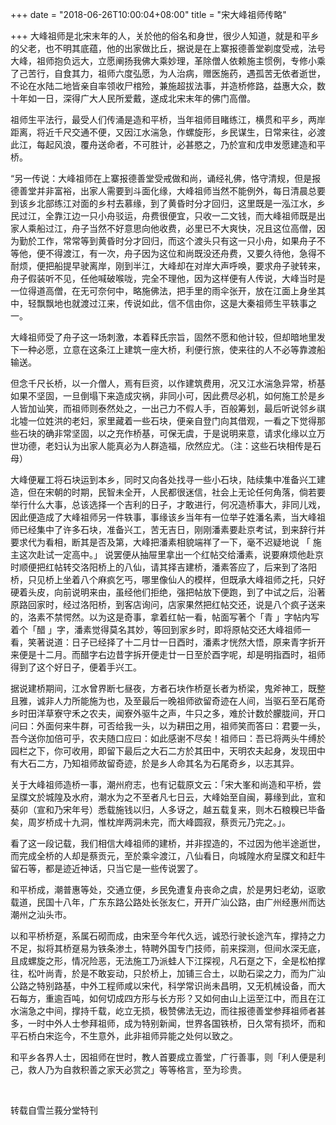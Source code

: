 +++
date = "2018-06-26T10:00:04+08:00"
title = "宋大峰祖师传略"

+++
大峰祖师是北宋末年的人，关於他的俗名和身世，很少人知道，就是和平乡的父老，也不明其底蕴，他的出家做比丘，据说是在上寨报德善堂剃度受戒，法号大峰，祖师抱负远大，立愿阐扬我佛大乘妙理，革除僧人依赖施主惯例，专修小乘了己苦行，自食其力，祖师六度弘愿，为人治病，赠医施药，遇孤苦无依者逝世，不论在水陆二地皆亲自率领收尸棺殓，兼施超拔法事，并造桥修路，益惠大众，数十年如一日，深得广大人民所爱戴，遂成北宋末年的佛门高僧。

祖师生平法行，最受人们传涌是造和平桥，当年祖师目睹练江，横贯和平乡，两岸距离，将近千尺交通不便，又因江水湍急，作螺旋形，乡民谋生，日常来往，必渡此江，每起风浪，覆舟送命者，不可胜计，必甚愍之，乃於宣和戊申发愿建造和平桥。

“另一传说：大峰祖师在上寨报德善堂受戒做和尚，诵经礼佛，恪守清规，但是报德善堂并非富裕，出家人需要到斗面化缘，大峰祖师当然不能例外，每日清晨总要到该乡北部练江对面的乡村去慕缘，到了黄昏时分才回归，这里既是一泓江水，乡民过江，全靠江边一只小舟驳运，舟费很便宜，只收一二文钱，而大峰祖师既是出家人乘船过江，舟子当然不好意思向他收费，必里已不大爽快，况且这位高僧，因为勤於工作，常常等到黄昏时分才回归，而这个渡头只有这一只小舟，如果舟子不等他，便不得渡江，有一次，舟子因为这位和尚既没还舟费，又要久待他，急得不耐烦，便把船提早驶离岸，刚到半江，大峰却在对岸大声呼唤，要求舟子驶转来，舟子假装听不见，任他喊破喉咙，完全不理他，因为这样便有人传说，大峰当时是一位得道高僧，在无可奈何中，略施佛法，把手里的雨伞张开，放在江面上身坐其中，轻飘飘地也就渡过江来，传说如此，信不信由你，这是大秦祖师生平轶事之一。

大峰祖师受了舟子这一场刺激，本着释氏宗旨，固然不愿和他计较，但却暗地里发下一种必愿，立意在这条江上建筑一座大桥，利便行旅，使来往的人不必等靠渡船输送。

但念千尺长桥，以一介僧人，焉有巨资，以作建筑费用，况又江水湍急异常，桥基如果不坚固，一旦倒塌下来造成灾祸，非同小可，因此费尽必机，如何施工於是乡人皆加讪笑，而祖师则泰然处之，一出己力不假人手，百般筹划，最后听说邻乡祺北墟一位姓洪的老妇，家里藏着一些石块，便亲自登门向其借观，一看之下觉得那些石块的确非常坚固，以之充作桥基，可保无虞，于是说明来意，请求化缘以立万世功德，老妇认为出家人能真必为人群造福，欣然应尤。（注：这些石块相传是石母）

大峰便雇工将石块运到本乡，同时又向各处找寻一些小石块，陆续集中准备兴工建造，但在宋朝的时期，民智未全开，人民都很迷信，社会上无论任何角落，倘若要举行什么大事，总该选择一个吉利的日子，才敢进行，何况造桥事大，非同儿戏，因此便造成了大峰祖师另一件轶事，事缘该乡当年有一位举子姓潘名素，当大峰祖师已经集中了许多石块，准备兴工，苦无吉日，刚刚潘素要赴京考试，到来辞行并要求代为看相，断其是否及第，大峰把潘素相貌端祥了一下，毫不迟疑地说 「 施主这次赴试一定高中。」 说罢便从抽屉里拿出一个红帖交给潘素，说要麻烦他赴京时顺便把红帖转交洛阳桥上的八仙，请其择吉建桥，潘素答应了，后来到了洛阳桥，只见桥上坐着八个麻疯乞丐，哪里像仙人的模样，但既承大峰祖师之托，只好硬着头皮，向前说明来由，虽经他们拒绝，强把帖放下便跑，到了中试之后，沿著原路回家时，经过洛阳桥，到客店询问，店家果然把红帖交还，说是八个疯子送来的，洛素不禁愕然。以为这是奇事，拿着红帖一看，帖面写著个「青 」字帖内写着个「醋 」字，潘素觉得莫名其妙，等回到家乡时，即将原帖交还大峰祖师一看，笑著说道：日子已经择了十二月廿一日酉时，潘素才恍然大悟，原来青字折开来便是十二月。而醋字右边昔字拆开便走廿一日至於酉字呢，却是明指酉时，祖师得到了这个好日子，便着手兴工。

据说建桥期间，江水曾界断七昼夜，方者石块作桥趸长者为桥梁，鬼斧神工，既整且雅，诚非人力所能施为也，及至最后一晚祖师欲留奇迹在人间，当驱石至石尾奇乡时田洋草寮守禾之农夫，闻寮外驱牛之声，牛只之多，难於计数於朦胧间，开口问曰：外面何来牛群，可否给我一头，以为耕田之用，祖师笑而答曰：君要一头，吾今送你加倍可乎，农夫随口应曰：如此感谢不尽矣！祖师曰：吾已将两头牛缚於园栏之下，你可收用，即留下最后之大石二方於其田中，天明农夫起身，发现田中有大石二方，乃知祖师故留奇迹，於是乡人命其名为石尾奇乡，以志其异。

关于大峰祖师造桥一事，潮州府志，也有记载原文云：「宋大峯和尚造和平桥，尝呈牒文於城隍及水府，潮水为之不至者凡七日云，大峰始至自闽，募缘到此，宣和葵卯（宣和乃宋年号）悉载施钱以归，人多讶之，越五载复来，则木石粮糗已毕备矣，周岁桥成十九洞，惟枕岸两洞未完，而大峰圆寂，蔡贡元乃完之。」。

看了这一段记载，我们相信大峰祖师的建桥，并非捏造的，不过因为他半途逝世，而完成全桥的人却是蔡贡元，至於乘伞渡江，八仙看日，向城隍水府呈牒文和赶牛留石等，都是迹近神话，只当它是一些传说罢了。

和平桥成，潮普惠等处，交通立便，乡民免遭复舟丧命之虞，於是男妇老幼，讴歌载道，民国十八年，广东东路公路处长张友仁，开开广汕公路，由广州经惠州而达潮州之汕头市。

以和平桥桥趸，系属石砌而成，由宋至今年代久远，诚恐行驶长途汽车，撑持之力不足，拟将其桥趸易为铁条渗土，特聘外国专门技师，前来探测，但间水深无底，且成螺旋之形，情况险恶，无法施工乃派蛙人下江探视，凡石趸之下，全是松柏撑往，松叶尚青，於是不敢妄动，只於桥上，加铺三合土，以助石梁之力，而为广汕公路之特别路基，中外工程师咸以宋代，科学常识尚未昌明，又无机械设备，而大石每方，重逾百吨，如何切成四方形与长方形？又如何由山上运至江中，而且在江水湍急之中间，撑持千载，屹立无损，极赞佛法无边，而往报德善堂参拜祖师者甚多，一时中外人士参拜祖师，成为特别新闻，世界各国铁桥，日久常有损坏，而和平石桥白宋迄今，不生意外，此非祖师异能之处何以致之。

和平乡各界人士，因祖师在世时，教人首要成立善堂，广行善事，则「利人便是利己，救人乃为自救积善之家天必赏之」等等格言，至为珍贵。

 

转载自雪兰莪分堂特刊
